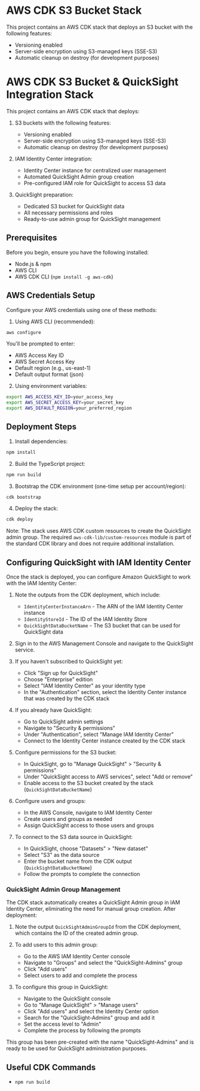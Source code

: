 # AWS CDK S3 Bucket Stack

This project contains an AWS CDK stack that deploys an S3 bucket with the following features:
- Versioning enabled
- Server-side encryption using S3-managed keys (SSE-S3)
- Automatic cleanup on destroy (for development purposes)

# AWS CDK S3 Bucket & QuickSight Integration Stack

This project contains an AWS CDK stack that deploys:

1. S3 buckets with the following features:
   - Versioning enabled
   - Server-side encryption using S3-managed keys (SSE-S3)
   - Automatic cleanup on destroy (for development purposes)

2. IAM Identity Center integration:
   - Identity Center instance for centralized user management
   - Automated QuickSight Admin group creation
   - Pre-configured IAM role for QuickSight to access S3 data

3. QuickSight preparation:
   - Dedicated S3 bucket for QuickSight data
   - All necessary permissions and roles
   - Ready-to-use admin group for QuickSight management

## Prerequisites

Before you begin, ensure you have the following installed:
- Node.js & npm
- AWS CLI
- AWS CDK CLI (`npm install -g aws-cdk`)

## AWS Credentials Setup

Configure your AWS credentials using one of these methods:

1. Using AWS CLI (recommended):
```bash
aws configure
```
You'll be prompted to enter:
- AWS Access Key ID
- AWS Secret Access Key
- Default region (e.g., us-east-1)
- Default output format (json)

2. Using environment variables:
```bash
export AWS_ACCESS_KEY_ID=your_access_key
export AWS_SECRET_ACCESS_KEY=your_secret_key
export AWS_DEFAULT_REGION=your_preferred_region
```

## Deployment Steps

1. Install dependencies:
```bash
npm install
```

2. Build the TypeScript project:
```bash
npm run build
```

3. Bootstrap the CDK environment (one-time setup per account/region):
```bash
cdk bootstrap
```

4. Deploy the stack:
```bash
cdk deploy
```

Note: The stack uses AWS CDK custom resources to create the QuickSight admin group. The required `aws-cdk-lib/custom-resources` module is part of the standard CDK library and does not require additional installation.

## Configuring QuickSight with IAM Identity Center

Once the stack is deployed, you can configure Amazon QuickSight to work with the IAM Identity Center:

1. Note the outputs from the CDK deployment, which include:
   - `IdentityCenterInstanceArn` - The ARN of the IAM Identity Center instance
   - `IdentityStoreId` - The ID of the IAM Identity Store
   - `QuickSightDataBucketName` - The S3 bucket that can be used for QuickSight data

2. Sign in to the AWS Management Console and navigate to the QuickSight service.

3. If you haven't subscribed to QuickSight yet:
   - Click "Sign up for QuickSight"
   - Choose "Enterprise" edition
   - Select "IAM Identity Center" as your identity type
   - In the "Authentication" section, select the Identity Center instance that was created by the CDK stack

4. If you already have QuickSight:
   - Go to QuickSight admin settings
   - Navigate to "Security & permissions"
   - Under "Authentication", select "Manage IAM Identity Center" 
   - Connect to the Identity Center instance created by the CDK stack

5. Configure permissions for the S3 bucket:
   - In QuickSight, go to "Manage QuickSight" > "Security & permissions"
   - Under "QuickSight access to AWS services", select "Add or remove"
   - Enable access to the S3 bucket created by the stack (`QuickSightDataBucketName`)

6. Configure users and groups:
   - In the AWS Console, navigate to IAM Identity Center
   - Create users and groups as needed
   - Assign QuickSight access to those users and groups

7. To connect to the S3 data source in QuickSight:
   - In QuickSight, choose "Datasets" > "New dataset"
   - Select "S3" as the data source
   - Enter the bucket name from the CDK output (`QuickSightDataBucketName`)
   - Follow the prompts to complete the connection

### QuickSight Admin Group Management

The CDK stack automatically creates a QuickSight Admin group in IAM Identity Center, eliminating the need for manual group creation. After deployment:

1. Note the output `QuickSightAdminGroupId` from the CDK deployment, which contains the ID of the created admin group.

2. To add users to this admin group:
   - Go to the AWS IAM Identity Center console
   - Navigate to "Groups" and select the "QuickSight-Admins" group
   - Click "Add users"
   - Select users to add and complete the process

3. To configure this group in QuickSight:
   - Navigate to the QuickSight console
   - Go to "Manage QuickSight" > "Manage users"
   - Click "Add users" and select the Identity Center option
   - Search for the "QuickSight-Admins" group and add it
   - Set the access level to "Admin"
   - Complete the process by following the prompts

This group has been pre-created with the name "QuickSight-Admins" and is ready to be used for QuickSight administration purposes.

## Useful CDK Commands

* `npm run build`